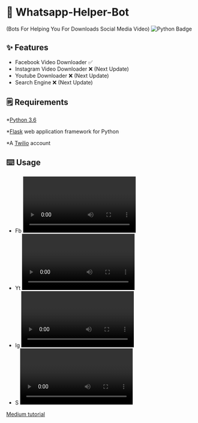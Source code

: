 # 🤖 Whatsapp-Helper-Bot
(Bots For Helping You For Downloads Social Media Video)
![Python Badge](https://img.shields.io/badge/Made%20with-Python-blue)



## ✨ Features
- Facebook Video Downloader ✅
- Instagram Video Downloader ❌ (Next Update)
- Youtube Downloader ❌ (Next Update)
- Search Engine ❌ (Next Update)

## 🗒️ Requirements
*[Python 3.6](https://www.python.org/downloads/) 

*[Flask](https://palletsprojects.com/p/flask/) web application framework for Python

*A [Twilio](https://www.twilio.com/) account

## ⌨️ Usage
- Fb <Video Url>
- Yt <Video Url>
- Ig <Video Url>
- S  <Video Url>
 
 [Medium tutorial](https://www.twilio.com/blog/build-a-whatsapp-chatbot-with-python-flask-and-twilio)
